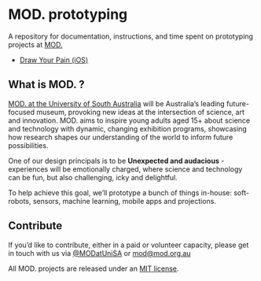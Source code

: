 # MOD. prototyping

A repository for documentation, instructions, and time spent on prototyping projects at [MOD.](https://mod.org.au)

* [Draw Your Pain (iOS)](https://github.com/MODatUniSA/mod-draw-your-pain)

## What is MOD. ?

[MOD. at the University of South Australia](https://mod.org.au/about/) will be Australia’s leading future-focused museum, provoking new ideas at the intersection of science, art and innovation. MOD. aims to inspire young adults aged 15+ about science and technology with dynamic, changing exhibition programs, showcasing how research shapes our understanding of the world to inform future possibilities.

One of our design principals is to be **Unexpected and audacious** - experiences will be emotionally charged, where science and technology can be fun, but also challenging, icky and delightful. 

To help achieve this goal, we’ll prototype a bunch of things in-house: soft-robots, sensors, machine learning, mobile apps and projections.

## Contribute

If you’d like to contribute, either in a paid or volunteer capacity, please get in touch with us via [@MODatUniSA](https://twitter.com/MODatUniSA) or [mod@mod.org.au](mailto:mod@mod.org.au)

All MOD. projects are released under an [MIT license](LICENSE).

